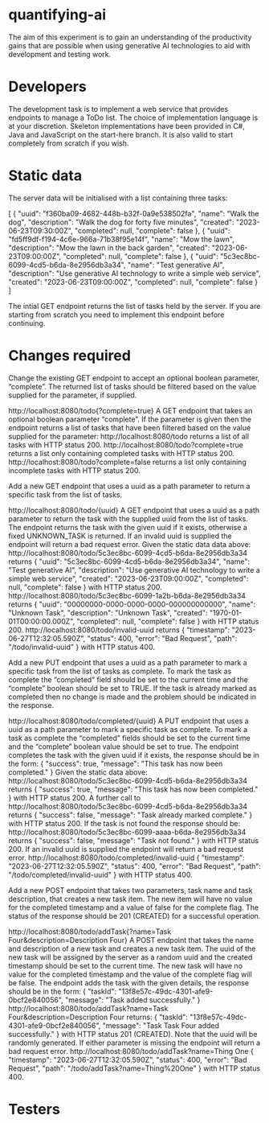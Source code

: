 # quantifying-ai

The aim of this experiment is to gain an understanding of the productivity gains that are possible when using generative AI technologies to aid with development and testing work.

# Developers

The development task is to implement a web service that provides endpoints to manage a ToDo list. The choice of implementation language is at your discretion. Skeleton implementations have been provided in C#, Java and JavaScript on the start-here branch. It is also valid to start completely from scratch if you wish.

# Static data

The server data will be initialised with a list containing three tasks:

[
    {
        "uuid": "f360ba09-4682-448b-b32f-0a9e538502fa",
        "name": "Walk the dog",
        "description": "Walk the dog for forty five minutes",
        "created": "2023-06-23T09:30:00Z",
        "completed": null,
        "complete": false
    },
    {
        "uuid": "fd5ff9df-f194-4c6e-966a-71b38f95e14f",
        "name": "Mow the lawn",
        "description": "Mow the lawn in the back garden",
        "created": "2023-06-23T09:00:00Z",
        "completed": null,
        "complete": false
    },
    {
        "uuid": "5c3ec8bc-6099-4cd5-b6da-8e2956db3a34",
        "name": "Test generative AI",
        "description": "Use generative AI technology to write a simple web service",
        "created": "2023-06-23T09:00:00Z",
        "completed": null,
        "complete": false
    }
]

The intial GET endpoint returns the list of tasks held by the server. If you are starting from scratch you need to implement this endpoint before continuing.

# Changes required

Change the existing GET endpoint to accept an optional boolean parameter, “complete”. The returned list of tasks should be filtered based on the value supplied for the parameter, if supplied.

http://localhost:8080/todo{?complete=true}
A GET endpoint that takes an optional boolean parameter “complete”.
If the parameter is given then the endpoint returns a list of tasks that have been filtered based on the value supplied for the parameter:
http://localhost:8080/todo returns a list of all tasks with HTTP status 200.
http://localhost:8080/todo?complete=true returns a list only containing completed tasks with HTTP status 200.
http://localhost:8080/todo?complete=false returns a list only containing incomplete tasks with HTTP status 200.

Add a new GET endpoint that uses a uuid as a path parameter to return a specific task from the list of tasks.

http://localhost:8080/todo/{uuid}
A GET endpoint that uses a uuid as a path parameter to return the task with the supplied uuid from the list of tasks.
The endpoint returns the task with the given uuid if it exists, otherwise a fixed UNKNOWN_TASK is returned.
If an invalid uuid is supplied the endpoint will return a bad request error.
Given the static data data above:
http://localhost:8080/todo/5c3ec8bc-6099-4cd5-b6da-8e2956db3a34 returns
{
"uuid": "5c3ec8bc-6099-4cd5-b6da-8e2956db3a34",
"name": "Test generative AI",
"description": "Use generative AI technology to write a simple web service",
"created": "2023-06-23T09:00:00Z",
"completed": null,
"complete": false
}
with HTTP status 200.
http://localhost:8080/todo/5c3ec8bc-6099-1a2b-b6da-8e2956db3a34 returns
{
"uuid": "00000000-0000-0000-0000-000000000000",
"name": "Unknown Task",
"description": "Unknown Task",
"created": "1970-01-01T00:00:00.000Z",
"completed": null,
"complete": false
}
with HTTP status 200.
http://localhost:8080/todo/invalid-uuid returns
{
"timestamp": "2023-06-27T12:32:05.590Z",
"status": 400,
"error": "Bad Request",
"path": "/todo/invalid-uuid"
}
with HTTP status 400.

Add a new PUT endpoint that uses a uuid as a path parameter to mark a specific task from the list of tasks as complete. To mark the task as complete the “completed” field should be set to the current time and the “complete” boolean should be set to TRUE. If the task is already marked as completed then no change is made and the problem should be indicated in the response.

http://localhost:8080/todo/completed/{uuid}
A PUT endpoint that uses a uuid as a path parameter to mark a specific task as complete. To mark a task as complete the “completed” fields should be set to the current time and the “complete” boolean value should be set to true.
The endpoint completes the task with the given uuid if it exists, the response should be in the form:
{
"success": true,
"message": "This task has now been completed."
}
Given the static data above:
http://localhost:8080/todo/5c3ec8bc-6099-4cd5-b6da-8e2956db3a34 returns
{
"success": true,
"message": "This task has now been completed."
}
with HTTP status 200.
A further call to http://localhost:8080/todo/5c3ec8bc-6099-4cd5-b6da-8e2956db3a34 returns
{
"success": false,
"message": "Task already marked complete."
}
with HTTP status 200.
If the task is not found the response should be:
http://localhost:8080/todo/5c3ec8bc-6099-aaaa-b6da-8e2956db3a34 returns
{
"success": false,
"message": "Task not found."
}
with HTTP status 200.
If an invalid uuid is supplied the endpoint will return a bad request error.
http://localhost:8080/todo/completed/invalid-uuid
{
"timestamp": "2023-06-27T12:32:05.590Z",
"status": 400,
"error": "Bad Request",
"path": "/todo/completed/invalid-uuid"
}
with HTTP status 400.

Add a new POST endpoint that takes two parameters, task name and task description, that creates a new task item. The new item will have no value for the completed timestamp and a value of false for the complete flag. The status of the response should be 201 (CREATED) for a successful operation.

http://localhost:8080/todo/addTask{?name=Task Four&description=Description Four}
A POST endpoint that takes the name and description of a new task and creates a new task item. The uuid of the new task will be assigned by the server as a random uuid and the created timestamp should be set to the current time. The new task will have no value for the completed timestamp and the value of the complete flag will be false.
The endpoint adds the task with the given details, the response should be in the form:
{
"taskId": "13f8e57c-49dc-4301-afe9-0bcf2e840056",
"message": "Task <task name> added successfully."
}
http://localhost:8080/todo/addTask?name=Task Four&description=Description Four returns:
{
"taskId": "13f8e57c-49dc-4301-afe9-0bcf2e840056",
"message": "Task Task Four added successfully."
}
with HTTP status 201 (CREATED). Note that the uuid will be randomly generated.
If either parameter is missing the endpoint will return a bad request error.
http://localhost:8080/todo/addTask?name=Thing One
{
"timestamp": "2023-06-27T12:32:05.590Z",
"status": 400,
"error": "Bad Request",
"path": "/todo/addTask?name=Thing%20One"
}
with HTTP status 400.

# Testers
